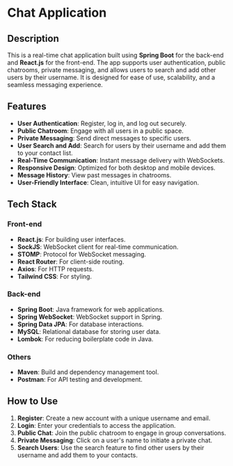 # Chat Application

## Description

This is a real-time chat application built using **Spring Boot** for the back-end and **React.js** for the front-end. The app supports user authentication, public chatrooms, private messaging, and allows users to search and add other users by their username. It is designed for ease of use, scalability, and a seamless messaging experience.

## Features

- **User Authentication**: Register, log in, and log out securely.
- **Public Chatroom**: Engage with all users in a public space.
- **Private Messaging**: Send direct messages to specific users.
- **User Search and Add**: Search for users by their username and add them to your contact list.
- **Real-Time Communication**: Instant message delivery with WebSockets.
- **Responsive Design**: Optimized for both desktop and mobile devices.
- **Message History**: View past messages in chatrooms.
- **User-Friendly Interface**: Clean, intuitive UI for easy navigation.

## Tech Stack

### Front-end

- **React.js**: For building user interfaces.
- **SockJS**: WebSocket client for real-time communication.
- **STOMP**: Protocol for WebSocket messaging.
- **React Router**: For client-side routing.
- **Axios**: For HTTP requests.
- **Tailwind CSS**: For styling.

### Back-end

- **Spring Boot**: Java framework for web applications.
- **Spring WebSocket**: WebSocket support in Spring.
- **Spring Data JPA**: For database interactions.
- **MySQL**: Relational database for storing user data.
- **Lombok**: For reducing boilerplate code in Java.

### Others

- **Maven**: Build and dependency management tool.
- **Postman**: For API testing and development.

## How to Use

1. **Register**: Create a new account with a unique username and email.
2. **Login**: Enter your credentials to access the application.
3. **Public Chat**: Join the public chatroom to engage in group conversations.
4. **Private Messaging**: Click on a user's name to initiate a private chat.
5. **Search Users**: Use the search feature to find other users by their username and add them to your contacts.

